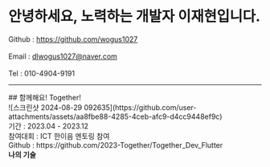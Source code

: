 # 안녕하세요, 노력하는 개발자 이재현입니다.
Github : https://github.com/wogus1027<br><br>
Email : dlwogus1027@naver.com<br><br>
Tel : 010-4904-9191
<hr>
## 함께해요! Together!<br>
![스크린샷 2024-08-29 092635](https://github.com/user-attachments/assets/aa8fbe88-4285-4ceb-afc9-d4cc9448ef9c)<br>
기간 : 2023.04 - 2023.12<br>
참여대회 : ICT 한이음 멘토링 참여<br>
Github : https://github.com/2023-Together/Together_Dev_Flutter<br>
<Strong>나의 기술</Strong><br>
